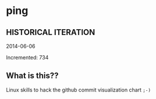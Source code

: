 # ping

## HISTORICAL ITERATION
2014-06-06

Incremented: 734

## What is this?? 
Linux skills to hack the github commit visualization chart `;-)`
